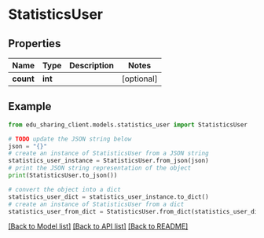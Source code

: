 # StatisticsUser


## Properties

Name | Type | Description | Notes
------------ | ------------- | ------------- | -------------
**count** | **int** |  | [optional] 

## Example

```python
from edu_sharing_client.models.statistics_user import StatisticsUser

# TODO update the JSON string below
json = "{}"
# create an instance of StatisticsUser from a JSON string
statistics_user_instance = StatisticsUser.from_json(json)
# print the JSON string representation of the object
print(StatisticsUser.to_json())

# convert the object into a dict
statistics_user_dict = statistics_user_instance.to_dict()
# create an instance of StatisticsUser from a dict
statistics_user_from_dict = StatisticsUser.from_dict(statistics_user_dict)
```
[[Back to Model list]](../README.md#documentation-for-models) [[Back to API list]](../README.md#documentation-for-api-endpoints) [[Back to README]](../README.md)


